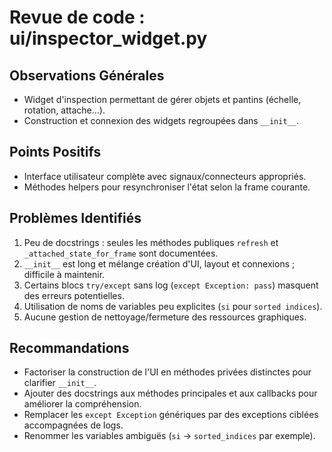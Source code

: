 # Revue de code : ui/inspector_widget.py

## Observations Générales
- Widget d'inspection permettant de gérer objets et pantins (échelle, rotation, attache...).
- Construction et connexion des widgets regroupées dans `__init__`.

## Points Positifs
- Interface utilisateur complète avec signaux/connecteurs appropriés.
- Méthodes helpers pour resynchroniser l'état selon la frame courante.

## Problèmes Identifiés
1. Peu de docstrings : seules les méthodes publiques `refresh` et `_attached_state_for_frame` sont documentées.
2. `__init__` est long et mélange création d'UI, layout et connexions ; difficile à maintenir.
3. Certains blocs `try/except` sans log (`except Exception: pass`) masquent des erreurs potentielles.
4. Utilisation de noms de variables peu explicites (`si` pour `sorted indices`).
5. Aucune gestion de nettoyage/fermeture des ressources graphiques.

## Recommandations
- Factoriser la construction de l'UI en méthodes privées distinctes pour clarifier `__init__`.
- Ajouter des docstrings aux méthodes principales et aux callbacks pour améliorer la compréhension.
- Remplacer les `except Exception` génériques par des exceptions ciblées accompagnées de logs.
- Renommer les variables ambiguës (`si` -> `sorted_indices` par exemple).
